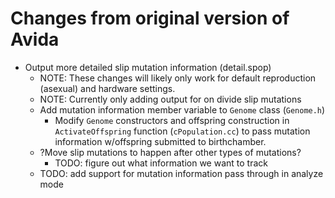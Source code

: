 # Changes from original version of Avida

- Output more detailed slip mutation information (detail.spop)
  - NOTE: These changes will likely only work for default reproduction (asexual) and hardware settings.
  - NOTE: Currently only adding output for on divide slip mutations
  - Add mutation information member variable to `Genome` class (`Genome.h`)
    - Modify `Genome` constructors and offspring construction in `ActivateOffspring` function (`cPopulation.cc`) to pass mutation information w/offspring submitted to birthchamber.
  - ?Move slip mutations to happen after other types of mutations?
    - TODO: figure out what information we want to track
  - TODO: add support for mutation information pass through in analyze mode